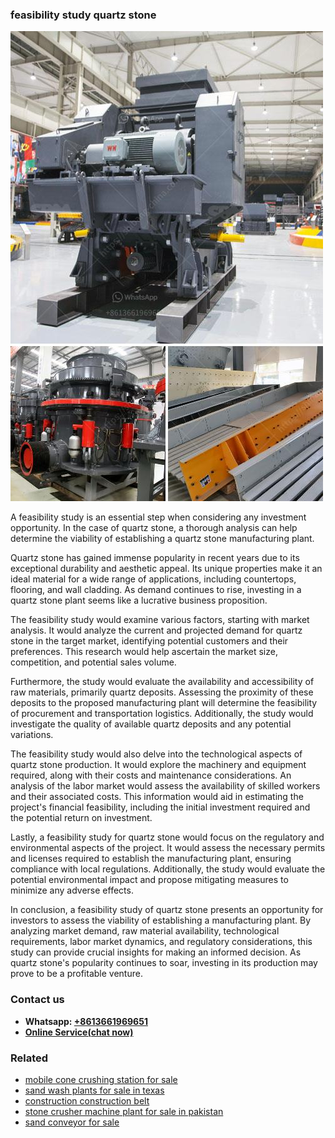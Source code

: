 <h3>feasibility study quartz stone</h3><img src='1708589498.jpg' alt=''><p>A feasibility study is an essential step when considering any investment opportunity. In the case of quartz stone, a thorough analysis can help determine the viability of establishing a quartz stone manufacturing plant.</p><p>Quartz stone has gained immense popularity in recent years due to its exceptional durability and aesthetic appeal. Its unique properties make it an ideal material for a wide range of applications, including countertops, flooring, and wall cladding. As demand continues to rise, investing in a quartz stone plant seems like a lucrative business proposition.</p><p>The feasibility study would examine various factors, starting with market analysis. It would analyze the current and projected demand for quartz stone in the target market, identifying potential customers and their preferences. This research would help ascertain the market size, competition, and potential sales volume.</p><p>Furthermore, the study would evaluate the availability and accessibility of raw materials, primarily quartz deposits. Assessing the proximity of these deposits to the proposed manufacturing plant will determine the feasibility of procurement and transportation logistics. Additionally, the study would investigate the quality of available quartz deposits and any potential variations.</p><p>The feasibility study would also delve into the technological aspects of quartz stone production. It would explore the machinery and equipment required, along with their costs and maintenance considerations. An analysis of the labor market would assess the availability of skilled workers and their associated costs. This information would aid in estimating the project's financial feasibility, including the initial investment required and the potential return on investment.</p><p>Lastly, a feasibility study for quartz stone would focus on the regulatory and environmental aspects of the project. It would assess the necessary permits and licenses required to establish the manufacturing plant, ensuring compliance with local regulations. Additionally, the study would evaluate the potential environmental impact and propose mitigating measures to minimize any adverse effects.</p><p>In conclusion, a feasibility study of quartz stone presents an opportunity for investors to assess the viability of establishing a manufacturing plant. By analyzing market demand, raw material availability, technological requirements, labor market dynamics, and regulatory considerations, this study can provide crucial insights for making an informed decision. As quartz stone's popularity continues to soar, investing in its production may prove to be a profitable venture.</p><h3>Contact us</h3><ul><li><strong>Whatsapp:&nbsp;<a href="https://wa.me/8613661969651">+8613661969651</a></strong></li><li><a href="https://swt.shibang-china.com/?git&amp;zhl&amp;feasibility study quartz stone"><strong>Online Service(chat now)</strong></a></li></ul><h3>Related</h3><ul><li><a href='mobile cone crushing station for sale.md'>mobile cone crushing station for sale</a></li><li><a href='sand wash plants for sale in texas.md'>sand wash plants for sale in texas</a></li><li><a href='construction construction belt.md'>construction construction belt</a></li><li><a href='stone crusher machine plant for sale in pakistan.md'>stone crusher machine plant for sale in pakistan</a></li><li><a href='sand conveyor for sale.md'>sand conveyor for sale</a></li></ul>